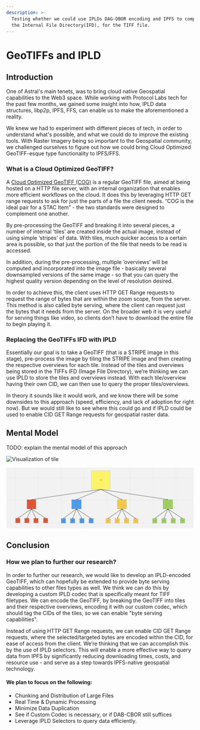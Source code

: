 ```yaml
---
description: >-
  Testing whether we could use IPLDs DAG-DBOR encoding and IPFS to compliment
  the Internal File Directory(IFD), for the TIFF file.
---
```


# GeoTIFFs and IPLD

## Introduction

One of Astral's main tenets, was to bring cloud native Geospatial capabilities to the Web3 space. While working with Protocol Labs tech for the past few months, we gained some insight into how, IPLD data structures, libp2p, IPFS, FFS, can enable us to make the aforementioned a reality. 

We knew we had to experiment with different pieces of tech, in order to understand what's possible, and what we could do to improve the existing tools. With Raster Imagery being so important to the Geospatial community, we challenged ourselves to figure out how we could  bring Cloud Optimized GeoTIFF-esque type functionality to IPFS/FFS. 

### **What is a Cloud Optimized GeoTIFF?**

A [Cloud Optimized GeoTIFF \(COG\)](https://www.cogeo.org/) is a regular GeoTIFF file, aimed at being hosted on a HTTP file server, with an internal organization that enables more efficient workflows on the cloud. It does this by leveraging ​HTTP GET range requests to ask for just the parts of a file the client needs. “COG is the ideal pair for a STAC Item” - the two standards were designed to complement one another.

By pre-processing the GeoTIFF and breaking it into several pieces, a number of internal ‘tiles’ are created inside the actual image, instead of using simple ‘stripes’ of data. With tiles, much quicker access to a certain area is possible, so that just the portion of the file that needs to be read is accessed.

In addition, during the pre-processing, multiple ‘overviews’ will be computed and incorporated into the image file - basically several downsampled versions of the same image - so that you can query the highest quality version depending on the level of resolution desired.

In order to achieve this, the client uses HTTP GET Range requests to request the range of bytes that are within the zoom scope, from the server. This method is also called byte serving, where the client can request just the bytes that it needs from the server. On the broader web it is very useful for serving things like video, so clients don’t have to download the entire file to begin playing it.

### Replacing the GeoTIFFs IFD with IPLD

Essentially our goal is to take a GeoTIFF \(that is a STRIPE image in this stage\), pre-process the image by tiling the STRIPE image and then creating the respective overviews for each tile. Instead of the tiles and overviews being stored in the TIFFs IFD \(Image File Directory\), we’re thinking we can use IPLD to store the tiles and overviews instead. With each tile/overview having their own CID, we can then use  to query the proper tiles/overviews. 

In theory it sounds like it would work, and we know there will be some downsides to this approach \(speed, efficiency, and lack of adoption for right now\). But we would still like to see where this could go and if IPLD could be used to enable CID GET Range requests for geospatial raster data. 

## Mental Model

TODO: explain the mental model of this approach 



![Visualization of tile](https://lh5.googleusercontent.com/J1FO57jG6vXzIZwUb8HtVeAAV3LsRoYt4f6CwndwJBYW4Rz4ZpLUTw7TaT1FQoTmwMaEDaF9QbZk_8ChKPxWFMEy5B3uxCs41SsZIsbWUYiIhE4MHIG3P5a86Fb1T_e4x04dgejt)



![Visualization](../../.gitbook/assets/screen-shot-2020-12-04-at-9.39.52-am.png)

## Conclusion

### How we plan to further our research?

In order to further our research, we would like to develop an IPLD-encoded GeoTIFF, which can hopefully be extended to provide byte serving capabilities to other files types as well. We think we can do this by developing a custom IPLD codec that is specifically meant for TIFF filetypes. We can encode the GeoTIFF, by breaking the GeoTIFF into tiles and their respective overviews, encoding it with our custom codec, which should tag the CIDs of the tiles, so we can enable "byte serving capabilities".

Instead of using HTTP GET Range requests, we can enable CID GET Range requests, where the selected/targeted bytes are encoded within the CID, for ease of access from the client. We’re thinking that we can accomplish this by the use of IPLD selectors. This will enable a more effective way to query data from IPFS by significantly reducing downloading times, costs, and resource use - and serve as a step towards IPFS-native geospatial technology.

#### We plan to focus on the following:

* Chunking and Distribution of Large Files
* Real Time & Dynamic Processing
* Minimize Data Duplication
* See if Custom Codec is necessary, or if DAB-CBOR still suffices
* Leverage IPLD Selectors to query data efficiently.



